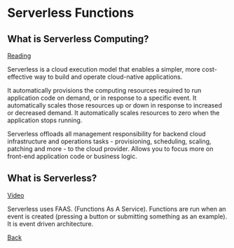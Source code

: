 # Serverless Functions

## What is Serverless Computing?

[Reading](https://www.ibm.com/cloud/learn/serverless)

Serverless is a cloud execution model that enables a simpler, more cost-effective way to build and operate cloud-native applications.

It automatically provisions the computing resources required to run application code on demand, or in response to a specific event. It automatically scales those resources up or down in response to increased or decreased demand. It automatically scales resources to zero when the application stops running.

Serverless offloads all management responsibility for backend cloud infrastructure and operations tasks - provisioning, scheduling, scaling, patching and more - to the cloud provider. Allows you to focus more on front-end application code or business logic.

## What is Serverless?

[Video](https://www.youtube.com/watch?v=vxJobGtqKVM)

Serverless uses FAAS. (Functions As A Service). Functions are run when an event is created (pressing a button or submitting something as an example). It is event driven architecture.

[Back](README.md)